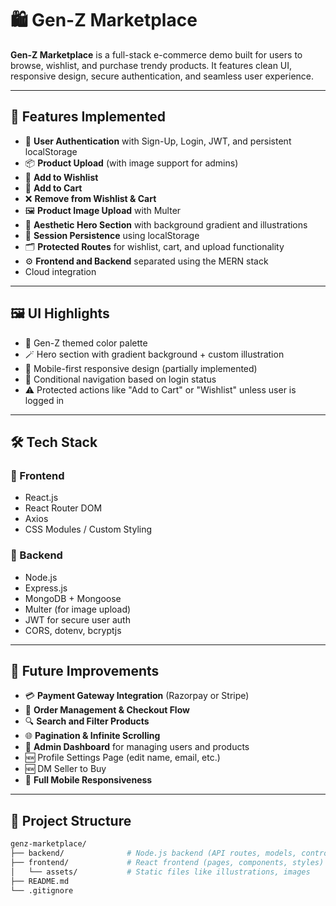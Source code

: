 # 🛍️ Gen-Z Marketplace

**Gen-Z Marketplace** is a full-stack e-commerce demo built for users to browse, wishlist, and purchase trendy products. It features clean UI, responsive design, secure authentication, and seamless user experience.

---

## 🚀 Features Implemented

- 🔐 **User Authentication** with Sign-Up, Login, JWT, and persistent localStorage
- 📦 **Product Upload** (with image support for admins)
- 💖 **Add to Wishlist**
- 🛒 **Add to Cart**
- ❌ **Remove from Wishlist & Cart**
- 🖼️ **Product Image Upload** with Multer
- 🌈 **Aesthetic Hero Section** with background gradient and illustrations
- 👤 **Session Persistence** using localStorage
- 🗂️ **Protected Routes** for wishlist, cart, and upload functionality
- ⚙️ **Frontend and Backend** separated using the MERN stack
- Cloud integration

---

## 🖼️ UI Highlights

- 🎨 Gen-Z themed color palette
- 🪄 Hero section with gradient background + custom illustration
- 📱 Mobile-first responsive design (partially implemented)
- 🔗 Conditional navigation based on login status
- ⚠️ Protected actions like "Add to Cart" or "Wishlist" unless user is logged in

---

## 🛠️ Tech Stack

### 🔹 Frontend
- React.js
- React Router DOM
- Axios
- CSS Modules / Custom Styling

### 🔹 Backend
- Node.js
- Express.js
- MongoDB + Mongoose
- Multer (for image upload)
- JWT for secure user auth
- CORS, dotenv, bcryptjs

---

## 🧠 Future Improvements

- 💳 **Payment Gateway Integration** (Razorpay or Stripe)
- 🧾 **Order Management & Checkout Flow**
- 🔍 **Search and Filter Products**
- 🌐 **Pagination & Infinite Scrolling**
- 👑 **Admin Dashboard** for managing users and products
- 🆕 Profile Settings Page (edit name, email, etc.)
- 🆕 DM Seller to Buy
- 📱 **Full Mobile Responsiveness**

---

## 📂 Project Structure

```bash
genz-marketplace/
├── backend/              # Node.js backend (API routes, models, controllers)
├── frontend/             # React frontend (pages, components, styles)
│   └── assets/           # Static files like illustrations, images
├── README.md
└── .gitignore
